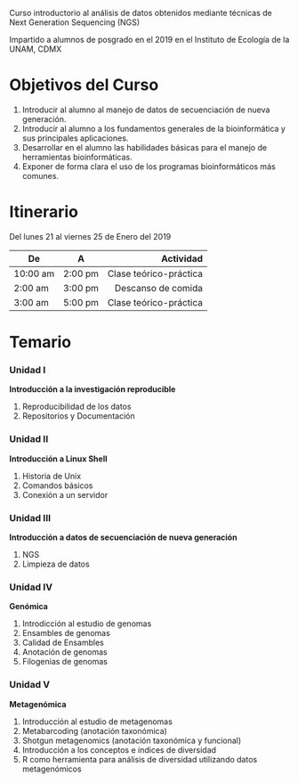 Curso introductorio al análisis de datos obtenidos mediante técnicas de Next Generation Sequencing (NGS)

Impartido a alumnos de posgrado en el 2019 en el Instituto de Ecología de la UNAM, CDMX

# Objetivos del Curso

1. Introducir al alumno al manejo de datos de secuenciación de nueva generación.
2. Introducir al alumno a los fundamentos generales de la bioinformática y sus principales aplicaciones.
3. Desarrollar en el alumno las habilidades básicas para el manejo de herramientas bioinformáticas.
4. Exponer de forma clara el uso de los programas bioinformáticos más comunes.

# Itinerario

Del lunes 21 al viernes 25 de Enero del 2019

| De        | A           |       Actividad         |
| --------- |:-----------:| -----------------------:|
| 10:00 am  | 2:00 pm     | Clase teórico-práctica  |
|  2:00 am  | 3:00 pm     | Descanso de comida      |
|  3:00 am  | 5:00 pm     | Clase teórico-práctica  |


# Temario

### Unidad I
__Introducción a la investigación reproducible__
1. Reproducibilidad de los datos
2. Repositorios y Documentación

### Unidad II
__Introducción a Linux Shell__
1. Historia de Unix
2. Comandos básicos
3. Conexión a un servidor

### Unidad III
__Introducción a datos de secuenciación de nueva generación__
1. NGS
2. Limpieza de datos

### Unidad IV
__Genómica__
1. Introdicción al estudio de genomas
2. Ensambles de genomas
3. Calidad de Ensambles
4. Anotación de genomas
5. Filogenias de genomas

### Unidad V
__Metagenómica__
1. Introducción al estudio de metagenomas
2. Metabarcoding (anotación taxonómica)
3. Shotgun metagenomics (anotación taxonómica y funcional)
4. Introducción a los conceptos e índices de diversidad
5. R como herramienta para análisis de diversidad utilizando datos metagenómicos
